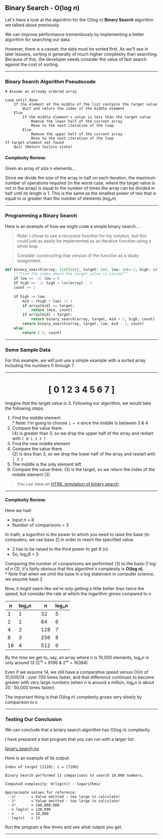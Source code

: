 ## Binary Search - O(log *n*)

Let's have a look at the algorithm for the O(log *n*) **Binary Search** algorithm we talked about previously.

We can improve performance tremendously by implementing a better algorithm for
searching our data.

However, there is a caveat: the data must be sorted first. As we'll see in
later lessons, sorting is generally of much higher complexity than searching.
Because of this, the developer needs consider the value of fast search
against the cost of sorting.

---

### Binary Search Algorithm Pseudocode

```pseudocode
# Assume an already ordered array

Loop until done
    If the element at the middle of the list contains the target value
        Quit and return the index of the middle element
    Else
        If the middle element's value is less than the target value
            Remove the lower half of the current array
            Move to the next iteration of the loop
        Else
            Remove the upper half of the current array
            Move to the next iteration of the loop
If target element not found
    Quit (Return failure state)
```

#### Complexity Review:

Given an array of size *n* elements...

Since we divide the size of the array in half on each iteration, the maximum
number of operations required (in the worst case, where the target value 
is not in the array) is equal to the number of times the array can be divided
in half until its length is 1. This is the same as the smallest power of two
that is equal to or greater than the number of elements (log₂*n*).

---

### Programming a Binary Search

Here is an example of how we might code a simple binary search...

> Note: I chose to use a recursive function for my solution, but this could
> just as easily be implemented as an iterative function using a while loop.
>
> Consider constructing that version of the function as a study assignment.

```python
def binary_search(array: list[int], target: int, low: int=-1, high: int=-1, count: int=0) -> tuple[int, int]:
    """Find the index where the target value is stored"""
    if low == -1: low = 0
    if high == -1: high = len(array) - 1
    count += 1
    
    if high >= low:
        mid = (high + low) // 2
        if array[mid] == target:
            return (mid, count)
        if array[mid] < target:
            return binary_search(array, target, mid + 1, high, count)
        return binary_search(array, target, low, mid - 1, count)
    else:
        return (-1, count)
```

---

### Some Sample Data

For this example, we will just use a simple example with a sorted array including the numbers 0 through 7

---

# <center>[ 0  1  2  3  4  5  6  7 ]</center>

Imagine that the target value is 3. Following our algorithm, we would take 
the following steps:

1. Find the middle element  
   \* Note: I'm going to choose `i = 4` since the middle is between 3 & 4
2. Compare the value there.  
   (4) is greater than 3, so we drop the upper half of the array and restart 
   with `[ 0 1 2 3 ]`
3. Find the new middle element
4. Compare the value there.  
   (2) is less than 3, so we drop the lower half of the array and restart 
   with `[ 3 ]`
5. The middle is the only element left
6. Compare the value there.
    (3) is the target, so we return the index of the middle element (3)
    
> You can view an
> [HTML simulation of binary search](./html/linear_search_animation.html)

---

#### Complexity Review:

Here we had:

* Input *n* = 8
* Number of comparisons = 3

In math, a logarithm is the power to which you need to raise the base (in 
computers, we use base 2) in order to reach the specified value.

* 2 has to be raised to the third power to get 8 (*n*)
* So, log₂8 = 3

Comparing the number of comparisons we performed (3) to the base-2 log of *n* 
(3), it's fairly obvious that this algorithm's complexity is **O(log *n*)**.  
\* Note that when we omit the base in a log statement in computer science, we 
assume base 2

Now, it might seem like we're only getting a little better than twice the 
speed, but consider the rate at which the logarithm grows compared to *n*

| *n* | log₂*n* | | *n* | log₂*n* |
|-----|---------|-|-----|---------| 
| 1 | 1 | | 32 | 5 |
| 2 | 1 | | 64 | 6 |
| 4 | 2 | | 128 | 7 |
| 8 | 3 | | 256 | 8 |
| 16 | 4 | | 512 | 9 |

By the time we get to, say, an array where *n* is 10,000 elements, log₂*n* is only around 13 (2¹³ = 8196 & 2¹⁴ = 16384)

Even if we assume 14, we still have a comparative speed versus O(*n*) of 10,000/14 : over 700 times faster, and that difference continues to become greater with very large numbers (when *n* is around a million, log₂*n* is about 20 : 50,000 times faster)

The important thing is that O(log *n*) complexity grows very slowly by comparison to *n*

---

### Testing Our Conclusion

We can conclude that a binary search algorithm has O(log *n*) complexity.

I have prepared a test program that you can run with a larger list:

[binary_search.py](./02_binary_search.py)

Here is an example of its output:

```
Index of target [2110]: i = [7109]

Binary Search performed 13 comparisons to search 10,000 numbers.

Computed complexity: O(log(n)) - logarithmic

Approximate values for reference:
 · n!       = Value omitted - too large to calculate!
 · 2ⁿ       = Value omitted - too large to calculate!
 · n²       = 100,000,000
 · n log(n) = 130,000
 · n        = 10,000
 · log(n)   = 13
 ```

Run the program a few times and see what output you get.

---
